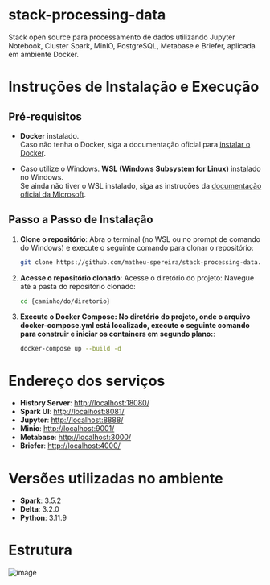 # stack-processing-data
Stack open source para processamento de dados utilizando Jupyter Notebook, Cluster Spark, MinIO, PostgreSQL, Metabase e Briefer, aplicada em ambiente Docker.

# Instruções de Instalação e Execução

## Pré-requisitos
- **Docker** instalado.  
  Caso não tenha o Docker, siga a documentação oficial para [instalar o Docker](https://docs.docker.com/get-docker/).

- Caso utilize o Windows. **WSL (Windows Subsystem for Linux)** instalado no Windows.  
Se ainda não tiver o WSL instalado, siga as instruções da [documentação oficial da Microsoft](https://docs.microsoft.com/pt-br/windows/wsl/install).

## Passo a Passo de Instalação

1. **Clone o repositório**:
   Abra o terminal (no WSL ou no prompt de comando do Windows) e execute o seguinte comando para clonar o repositório:
   ```bash
   git clone https://github.com/matheu-spereira/stack-processing-data.git

2. **Acesse o repositório clonado**:
   Acesse o diretório do projeto: Navegue até a pasta do repositório clonado:
   ```bash
   cd {caminho/do/diretorio}

2. **Execute o Docker Compose: No diretório do projeto, onde o arquivo docker-compose.yml está localizado, execute o seguinte comando para construir e iniciar os containers em segundo plano:**:
   ```bash
   docker-compose up --build -d
   
# Endereço dos serviços
- **History Server**: [http://localhost:18080/](http://localhost:18080/)
- **Spark UI**: [http://localhost:8081/](http://localhost:8081/)
- **Jupyter**: [http://localhost:8888/](http://localhost:8888/)
- **Minio**: [http://localhost:9001/](http://localhost:9001/)
- **Metabase**: [http://localhost:3000/](http://localhost:3000/)
- **Briefer**: [http://localhost:4000/](http://localhost:4000/)

# Versões utilizadas no ambiente
- **Spark**: 3.5.2
- **Delta**: 3.2.0
- **Python**: 3.11.9

# Estrutura
![image](https://github.com/user-attachments/assets/b81b34d9-c3f0-4976-a255-48f73da03ce3)








